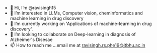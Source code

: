 - 👋 Hi, I’m @ravisingh15
- 👀 I’m interested in LLMs, Computer vision, cheminformatics and machine learning in drug discovery
- 🌱 I’m currently working on 'Applications of machine-learning in drug discovery'.
- 💞️ I’m looking to collaborate on Deep-learning in diagnosis of Alzheimer's Disesae
- 📫 How to reach me ...email me at ravisingh.rs.phe19@itbhu.ac.in

<!---
ravisingh15/ravisingh15 is a ✨ special ✨ repository because its `README.md` (this file) appears on your GitHub profile.
You can click the Preview link to take a look at your changes.
--->
